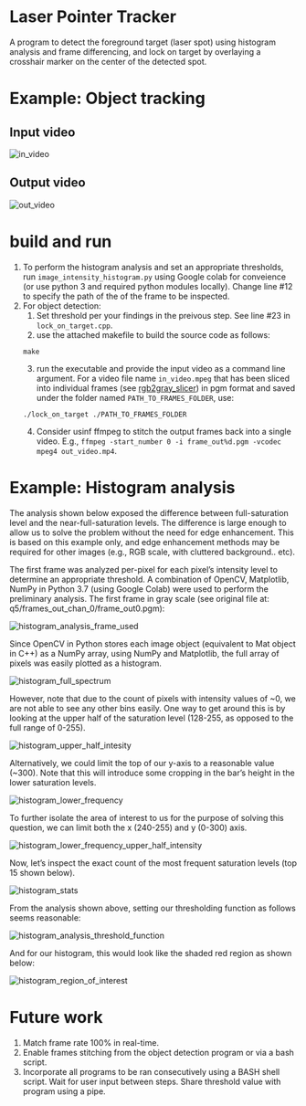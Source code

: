 # Laser Pointer Tracker
A program to detect the foreground target (laser spot) using histogram analysis and frame differencing, and lock on target by overlaying a crosshair marker on the center of the detected spot.

# Example: Object tracking
## Input video
![in_video](https://user-images.githubusercontent.com/72912013/166824029-c55682cf-c3b3-4867-b45d-2a31b5ad81e8.gif)

## Output video
![out_video](https://user-images.githubusercontent.com/72912013/166824084-aa939ffd-05d8-4425-add1-b6d18dfb9163.gif)

# build and run
1. To perform the histogram analysis and set an appropriate thresholds, run `image_intensity_histogram.py` using Google colab for conveience (or use python 3 and required python modules locally). Change line #12 to specify the path of the of the frame to be inspected.
2. For object detection:
    1. Set threshold per your findings in the preivous step. See line #23 in `lock_on_target.cpp`.
    2. use the attached makefile to build the source code as follows:
    ```
    make
    ```
    3. run the executable and provide the input video as a command line argument. For a video file name `in_video.mpeg` that has been sliced into individual frames (see [rgb2gray_slicer](https://github.com/Feras-dev/rgb2gray_slicer)) in pgm format and saved under the folder named `PATH_TO_FRAMES_FOLDER`, use:
    ```
    ./lock_on_target ./PATH_TO_FRAMES_FOLDER
    ```
    4. Consider usinf ffmpeg to stitch the output frames back into a single video. E.g., `ffmpeg -start_number 0 -i frame_out%d.pgm -vcodec mpeg4 out_video.mp4`.

# Example: Histogram analysis 
The analysis shown below exposed the difference between full-saturation level and the near-full-saturation levels. The difference is large enough to allow us to solve the problem without the need for edge enhancement. This is based on this example only, and edge enhancement methods may be required for other images (e.g., RGB scale, with cluttered background.. etc).

The first frame was analyzed per-pixel for each pixel’s intensity level to determine an appropriate threshold. A combination of OpenCV, Matplotlib, NumPy in Python 3.7 (using Google Colab) were used to perform the preliminary analysis.
The first frame in gray scale (see original file at: q5/frames_out_chan_0/frame_out0.pgm):

![histogram_analysis_frame_used](https://user-images.githubusercontent.com/72912013/166822975-f3e51915-9976-4330-8fb7-9014e384da40.png)

Since OpenCV in Python stores each image object (equivalent to Mat object in C++) as a NumPy array, using NumPy and Matplotlib, the full array of pixels was easily plotted as a histogram.

![histogram_full_spectrum](https://user-images.githubusercontent.com/72912013/166823293-a999446f-f1e0-4d0d-a857-6cd2d8f318d0.png)

However, note that due to the count of pixels with intensity values of ~0, we are not able to see any other bins easily. One way to get around this is by looking at the upper half of the saturation level (128-255, as opposed to the full range of 0-255).

![histogram_upper_half_intesity](https://user-images.githubusercontent.com/72912013/166823351-4bfa43ad-19be-4ae9-9a2f-5076096ec5c8.png)

Alternatively, we could limit the top of our y-axis to a reasonable value (~300). Note that this will introduce some cropping in the bar’s height in the lower saturation levels.

![histogram_lower_frequency](https://user-images.githubusercontent.com/72912013/166823393-b29edcf1-f13c-4169-9207-d933631f0f2e.png)

To further isolate the area of interest to us for the purpose of solving this question, we can limit both the x (240-255) and y (0-300) axis.

![histogram_lower_frequency_upper_half_intensity](https://user-images.githubusercontent.com/72912013/166823421-13adc3e0-0696-42d4-b9db-b018586ee0f3.png)

Now, let’s inspect the exact count of the most frequent saturation levels (top 15 shown below).

![histogram_stats](https://user-images.githubusercontent.com/72912013/166823446-6f395e9d-99bc-4a9f-a340-d60f31411008.png)

From the analysis shown above, setting our thresholding function as follows seems reasonable:

![histogram_analysis_threshold_function](https://user-images.githubusercontent.com/72912013/166823479-995c855c-fa27-4d1f-8969-001f7b731e13.png)

And for our histogram, this would look like the shaded red region as shown below:

![histogram_region_of_interest](https://user-images.githubusercontent.com/72912013/166823706-36bcb08b-bd1a-4fd6-83f6-dbeb74961166.png)

# Future work
1. Match frame rate 100% in real-time.
2. Enable frames stitching from the object detection program or via a bash script.
3. Incorporate all programs to be ran consecutively using a BASH shell script. Wait for user input between steps. Share threshold value with program using a pipe. 

